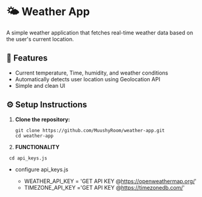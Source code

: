 # 🌤️ Weather App

A simple weather application that fetches real-time weather data based on the user's current location.

## 🚀 Features

- Current temperature, Time, humidity, and weather conditions
- Automatically detects user location using Geolocation API
- Simple and clean UI

## ⚙️ Setup Instructions

1. **Clone the repository:**


   ```
   git clone https://github.com/MuushyRoom/weather-app.git
   cd weather-app
   ```

2. **FUNCTIONALITY**

  ``` cd api_keys.js```
- configure api_keys.js
  
  - WEATHER_API_KEY = 'GET API KEY @https://openweathermap.org/'
  - TIMEZONE_API_KEY ='GET API KEY @https://timezonedb.com/'
